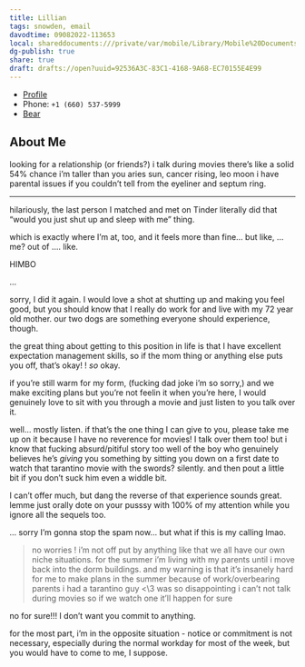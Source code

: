```yaml
---
title: Lillian
tags: snowden, email
davodtime: 09082022-113653
local: shareddocuments:///private/var/mobile/Library/Mobile%20Documents/iCloud~md~obsidian/Documents/OBSHIDDIAN/drafts/92536A3C-83C1-4168-9A68-EC70155E4E99.md
dg-publish: true
share: true
draft: drafts://open?uuid=92536A3C-83C1-4168-9A68-EC70155E4E99
---
```


- [Profile](https://go.tinder.com/Fo_Ho2Ktb2Q-Lillian)
- Phone: `+1 (660) 537-5999`
- [Bear](bear://x-callback-url/open-note?id=A8578E1E-09C3-46CF-B314-52496AEA14B6-723-000001112735699B)

## About Me

looking for a relationship (or friends?) i talk during movies there’s like a solid 54% chance i’m taller than you aries sun, cancer rising, leo moon i have parental issues if you couldn’t tell from the eyeliner and septum ring.

---

hilariously, the last person I matched and met on Tinder literally did that “would you just shut up and sleep with me” thing.

which is exactly where I’m at, too, and it feels more than fine… but like, … me? out of ….
like.

HIMBO

...

sorry, I did it again. I would love a shot at shutting up and making you feel good, but you should know that I really do work for and live with my 72 year old mother. our two dogs are something everyone should experience, though.

the great thing about getting to this position in life is that I have excellent expectation management skills, so if the mom thing or anything else puts you off, that’s okay! ! *so* okay.

if you’re still warm for my form, (fucking dad joke i’m so sorry,) and we make exciting plans but you’re not feelin it when you’re here, I would genuinely love to sit with you through a movie and just listen to you talk over it.

well… mostly listen. if that’s the one thing I can give to you, please take me up on it because I have no reverence for movies! I talk over them too! but i know that fucking absurd/pitiful story too well of the boy who genuinely believes he’s *giving* you something by sitting you down on a first date to watch that tarantino movie with the swords? silently. and then pout a little bit if you don’t suck him even a widdle bit.

I can’t offer much, but dang the reverse of that experience sounds great. lemme just orally dote on your pusssy with 100% of my attention while you ignore all the sequels too.

… sorry I’m gonna stop the spam now… but what if this is my calling lmao.

> no worries ! i’m not off put by anything like that we all have our own niche situations. for the summer i’m living with my parents until i move back into the dorm buildings.
> and my warning is that it’s insanely hard for me to make plans in the summer because of work/overbearing parents
> i had a tarantino guy <\\3 was so disappointing
> i can’t not talk during movies so if we watch one it’ll happen for sure

no for sure!!! I don’t want you commit to anything.

for the most part, i’m in the opposite situation - notice or commitment is not necessary, especially during the normal workday for most of the week, but you would have to come to me, I suppose.